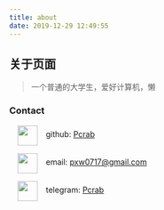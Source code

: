 ```yaml
---
title: about
date: 2019-12-29 12:49:55
---
```


## 关于页面

> 一个普通的大学生，爱好计算机，懒

### Contact

<span><img src="https://i.imgsafe.org/b0/b050827e2a.png" width="36px" style="margin: 0 15px; vertical-align: middle; display: inline;">github: [Pcrab](https://github.com/pcrab)

<span><img src="https://i.imgsafe.org/af/afef3a3922.png" width="36px" style="margin: 0 15px; vertical-align: middle; display: inline;">email: pxw0717@gmail.com

<span><img src="https://i.imgsafe.org/b0/b0525c9352.png" width="36px" style="margin: 0 15px; vertical-align: middle; display: inline;">telegram: [Pcrab](https://t.me/Pcrab)</span>
